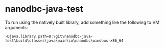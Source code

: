 # nanodbc-java-test

To run using the natively built library, add something like the following to VM arguments:

```
-Djava.library.path=D:\git\nanodbc-java-test\build\classes\java\main\io\nanodbc\windows-x86_64
```
